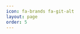 ```yaml
---
icon: fa-brands fa-git-alt
layout: page
order: 5
---
```


<script>
  window.location.replace("https://github.com/HangerThem/ephemeris");
</script>